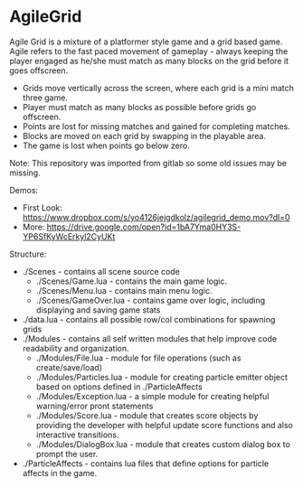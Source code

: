 # AgileGrid

Agile Grid is a mixture of a platformer style game and a grid based game. Agile refers to the fast paced
movement of gameplay - always keeping the player engaged as he/she must match as many blocks on the grid
before it goes offscreen.

- Grids move vertically across the screen, where each grid is a mini match three game.
- Player must match as many blocks as possible before grids go offscreen.
- Points are lost for missing matches and gained for completing matches.
- Blocks are moved on each grid by swapping in the playable area.
- The game is lost when points go below zero.

Note: This repository was imported from gitlab so some old issues may be missing.

Demos:
- First Look: https://www.dropbox.com/s/yo4126jejgdkolz/agilegrid_demo.mov?dl=0
- More:       https://drive.google.com/open?id=1bA7Yma0HY3S-YP6SfKyWcErkyl2CyUKt

Structure:

- ./Scenes - contains all scene source code
   - ./Scenes/Game.lua - contains the main game logic.
   - ./Scenes/Menu.lua - contains main menu logic.
   - ./Scenes/GameOver.lua - contains game over logic, including displaying and saving game stats
- ./data.lua - contains all possible row/col combinations for spawning grids
- ./Modules - contains all self written modules that help improve code readability and organization.
   - ./Modules/File.lua - module for file operations (such as create/save/load)
   - ./Modules/Particles.lua - module for creating particle emitter object based on options defined in ./ParticleAffects
   - ./Modules/Exception.lua - a simple module for creating helpful warning/error pront statements
   - ./Modules/Score.lua - module that creates score objects by providing the developer with helpful update score functions 
     and also interactive transitions.
   - ./Modules/DialogBox.lua - module that creates custom dialog box to prompt the user.
- ./ParticleAffects - contains lua files that define options for particle affects in the game.
